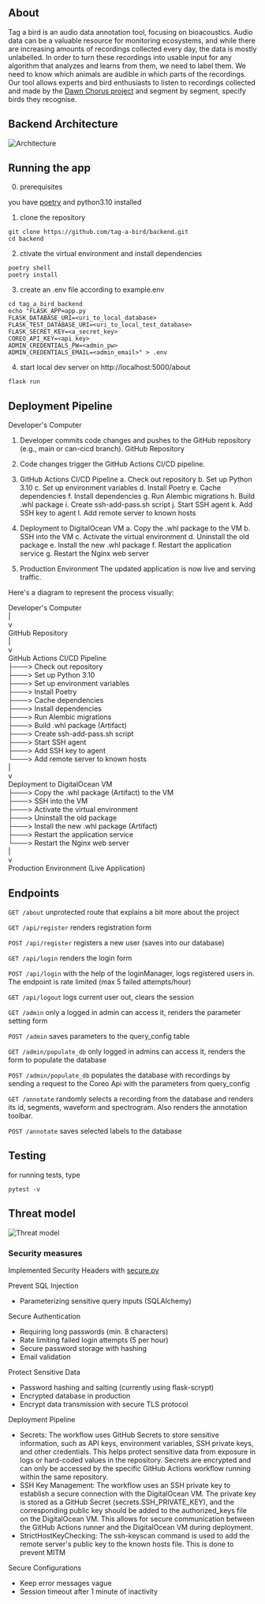 ## About
Tag a bird is an audio data annotation tool, focusing on bioacoustics. Audio data can be a valuable resource for monitoring ecosystems, and while there are increasing amounts of recordings collected every day, the data is mostly unlabelled. In order to turn these recordings into usable input for any algorithm that analyzes and learns from them, we need to label them. We need to know which animals are audible in which parts of the recordings. Our tool allows experts and bird enthusiasts to listen to recordings collected and made by the [Dawn Chorus project](https://dawn-chorus.org/en/) and segment by segment, specify birds they recognise. 

## Backend Architecture
![Architecture](./readme_assets/tag-a-bird_architecture.png)

## Running the app
0. prerequisites

you have [poetry](https://python-poetry.org/docs/#installation) and python3.10 installed
1. clone the repository
```
git clone https://github.com/tag-a-bird/backend.git
cd backend
```
2. ctivate the virtual environment and install dependencies
```
poetry shell
poetry install
```
3. create an .env file according to example.env
```
cd tag_a_bird_backend
echo "FLASK_APP=app.py
FLASK_DATABASE_URI=<uri_to_local_database>
FLASK_TEST_DATABASE_URI=<uri_to_local_test_database>
FLASK_SECRET_KEY=<a_secret_key>
COREO_API_KEY=<api_key>
ADMIN_CREDENTIALS_PW=<admin_pw>
ADMIN_CREDENTIALS_EMAIL=<admin_email>" > .env
```
4. start local dev server on http://localhost:5000/about
```
flask run
```

## Deployment Pipeline
Developer's Computer

1. Developer commits code changes and pushes to the GitHub repository (e.g., main or can-cicd branch).
GitHub Repository

2. Code changes trigger the GitHub Actions CI/CD pipeline.
3. GitHub Actions CI/CD Pipeline
a. Check out repository
b. Set up Python 3.10
c. Set up environment variables
d. Install Poetry
e. Cache dependencies
f. Install dependencies
g. Run Alembic migrations
h. Build .whl package
i. Create ssh-add-pass.sh script
j. Start SSH agent
k. Add SSH key to agent
l. Add remote server to known hosts

4. Deployment to DigitalOcean VM
a. Copy the .whl package to the VM
b. SSH into the VM
c. Activate the virtual environment
d. Uninstall the old package
e. Install the new .whl package
f. Restart the application service
g. Restart the Nginx web server

5. Production Environment
The updated application is now live and serving traffic.

Here's a diagram to represent the process visually:

Developer's Computer  
       |  
       v  
GitHub Repository  
       |  
       v  
GitHub Actions CI/CD Pipeline  
  ├───> Check out repository  
  ├───> Set up Python 3.10  
  ├───> Set up environment variables  
  ├───> Install Poetry  
  ├───> Cache dependencies  
  ├───> Install dependencies  
  ├───> Run Alembic migrations  
  ├───> Build .whl package (Artifact)  
  ├───> Create ssh-add-pass.sh script  
  ├───> Start SSH agent  
  ├───> Add SSH key to agent  
  └───> Add remote server to known hosts  
       |  
       v  
Deployment to DigitalOcean VM  
  ├───> Copy the .whl package (Artifact) to the VM  
  ├───> SSH into the VM  
  ├───> Activate the virtual environment  
  ├───> Uninstall the old package  
  ├───> Install the new .whl package (Artifact)  
  ├───> Restart the application service  
  └───> Restart the Nginx web server  
       |  
       v  
Production Environment (Live Application)  



## Endpoints
`GET /about` unprotected route that explains a bit more about the project

`GET /api/register` renders registration form

`POST /api/register` registers a new user (saves into our database)

`GET /api/login` renders the login form

`POST /api/login` with the help of the loginManager, logs registered users in. The endpoint is rate limited (max 5 failed attempts/hour)

`GET /api/logout` logs current user out, clears the session

`GET /admin` only a logged in admin can access it, renders the parameter setting form 

`POST /admin` saves parameters to the query_config table

`GET /admin/populate_db` only logged in admins can access it, renders the form to populate the database

`POST /admin/populate_db` populates the database with recordings by sending a request to the Coreo Api with the parameters from query_config

`GET /annotate` randomly selects a recording from the database and renders its id, segments, waveform and spectrogram. Also renders the annotation toolbar.

`POST /annotate` saves selected labels to the database

## Testing
for running tests, type 
```
pytest -v
```
## Threat model
![Threat model](./readme_assets/threat_model_owasp.png)

### Security measures
Implemented Security Headers with [secure.py](https://secure.readthedocs.io/en/latest/)
 
Prevent SQL Injection
  * Parameterizing sensitive query inputs (SQLAlchemy)

  
Secure Authentication
  * Requiring long passwords (min. 8 characters) 
  * Rate limiting failed login attempts (5 per hour)
  * Secure password storage with hashing
  * Email validation
  

Protect Sensitive Data
  * Password hashing and salting (currently using flask-scrypt)
  *	Encrypted database in production
  * Encrypt data transmission with secure TLS protocol

Deployment Pipeline
  * Secrets: The workflow uses GitHub Secrets to store sensitive information, such as API keys, environment variables, SSH private keys, and other credentials. This helps protect sensitive data from exposure in logs or hard-coded values in the repository. Secrets are encrypted and can only be accessed by the specific GitHub Actions workflow running within the same repository.
  * SSH Key Management: The workflow uses an SSH private key to establish a secure connection with the DigitalOcean VM. The private key is stored as a GitHub Secret (secrets.SSH_PRIVATE_KEY), and the corresponding public key should be added to the authorized_keys file on the DigitalOcean VM. This allows for secure communication between the GitHub Actions runner and the DigitalOcean VM during deployment.
  * StrictHostKeyChecking: The ssh-keyscan command is used to add the remote server's public key to the known hosts file. This is done to prevent MITM 

Secure Configurations
  * Keep error messages vague
  * Session timeout after 1 minute of inactivity
